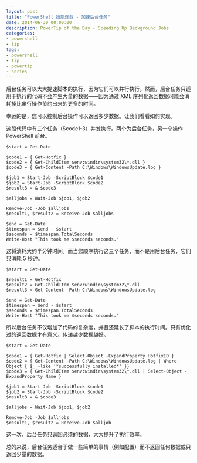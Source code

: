 ```yaml
---
layout: post
title: "PowerShell 技能连载 - 加速后台任务"
date: 2014-06-30 00:00:00
description: PowerTip of the Day - Speeding Up Background Jobs
categories:
- powershell
- tip
tags:
- powershell
- tip
- powertip
- series
---
```

后台任务可以大大提速脚本的执行，因为它们可以并行执行。然而，后台任务只适用于执行的代码不会产生大量的数据——因为通过 XML 序列化返回数据可能会消耗掉比串行操作节约出来的更多的时间。

幸运的是，您可以控制后台操作可以返回多少数据。让我们看看如何实现。

这段代码中有三个任务（$code1-3）并发执行。两个为后台任务，另一个操作 PowerShell 前台。

	$start = Get-Date

	$code1 = { Get-Hotfix }
	$code2 = { Get-ChildItem $env:windir\system32\*.dll }
	$code3 = { Get-Content -Path C:\Windows\WindowsUpdate.log }

	$job1 = Start-Job -ScriptBlock $code1
	$job2 = Start-Job -ScriptBlock $code2
	$result3 = & $code3

	$alljobs = Wait-Job $job1, $job2

	Remove-Job -Job $alljobs
	$result1, $result2 = Receive-Job $alljobs

	$end = Get-Date
	$timespan = $end - $start
	$seconds = $timespan.TotalSeconds
	Write-Host "This took me $seconds seconds."

这将消耗大约半分钟时间。而当您顺序执行这三个任务，而不是用后台任务，它们只消耗 5 秒钟。

    $start = Get-Date

    $result1 = Get-Hotfix
    $result2 = Get-ChildItem $env:windir\system32\*.dll
    $result3 = Get-Content -Path C:\Windows\WindowsUpdate.log

    $end = Get-Date
    $timespan = $end - $start
    $seconds = $timespan.TotalSeconds
    Write-Host "This took me $seconds seconds."

所以后台任务不仅增加了代码的复杂度，并且还延长了脚本的执行时间。只有优化过的返回数据才有意义。传递越少数据越好。

    $start = Get-Date

    $code1 = { Get-Hotfix | Select-Object -ExpandProperty HotfixID }
    $code2 = { Get-Content -Path C:\Windows\WindowsUpdate.log | Where-Object { $_ -like '*successfully installed*' }}
    $code3 = { Get-ChildItem $env:windir\system32\*.dll | Select-Object -ExpandProperty Name }

    $job1 = Start-Job -ScriptBlock $code1
    $job2 = Start-Job -ScriptBlock $code2
    $result3 = & $code3

    $alljobs = Wait-Job $job1, $job2

    Remove-Job -Job $alljobs
    $result1, $result2 = Receive-Job $alljob

这一次，后台任务只返回必须的数据，大大提升了执行效率。

总的来说，后台任务适合于做一些简单的事情（例如配置）而不返回任何数据或只返回少量的数据。

<!--本文国际来源：[Speeding Up Background Jobs](http://community.idera.com/powershell/powertips/b/tips/posts/speeding-up-background-jobs)-->
